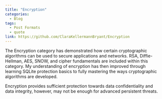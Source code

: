 ```yaml
---
title: "Encryption"
categories:
  - Blog
tags:
  - Post Formats
  - quote
link: https://github.com/ClaraKellermannBryant/Encryption
---
```


  The Encryption category has demonstrated how certain cryptographic algorithms can be used to secure applications and networks. RSA, Diffie-Hellman, AES, SNOW, and cipher fundamentals are included within this category. My understanding of encryption has then improved through learning SQLite protection basics to fully mastering the ways cryptographic algorithms are developed. 

Encryption provides sufficient protection towards data confidentiality and data integrity, however, may not be enough for advanced persistent threats. 
